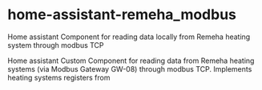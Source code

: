 # home-assistant-remeha_modbus
Home assistant Component for reading data locally from Remeha heating system through modbus TCP

Home assistant Custom Component for reading data from Remeha heating systems (via Modbus Gateway GW-08) through modbus TCP. Implements heating systems registers from 

